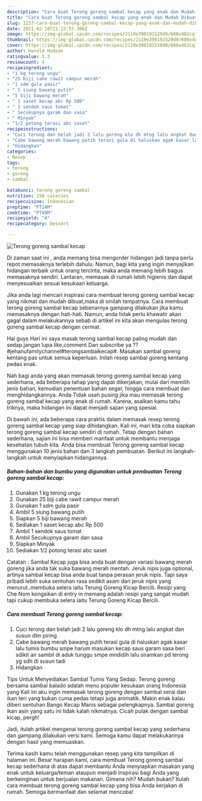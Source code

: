 ```yaml
---
description: "Cara buat Terong goreng sambal kecap yang enak dan Mudah Dibuat"
title: "Cara buat Terong goreng sambal kecap yang enak dan Mudah Dibuat"
slug: 1237-cara-buat-terong-goreng-sambal-kecap-yang-enak-dan-mudah-dibuat
date: 2021-02-18T21:12:57.306Z
image: https://img-global.cpcdn.com/recipes/2119e398191529d0/680x482cq70/terong-goreng-sambal-kecap-foto-resep-utama.jpg
thumbnail: https://img-global.cpcdn.com/recipes/2119e398191529d0/680x482cq70/terong-goreng-sambal-kecap-foto-resep-utama.jpg
cover: https://img-global.cpcdn.com/recipes/2119e398191529d0/680x482cq70/terong-goreng-sambal-kecap-foto-resep-utama.jpg
author: Harold Hudson
ratingvalue: 3.3
reviewcount: 4
recipeingredient:
- "1 kg terong ungu"
- "25 biji cabe rawit campur merah"
- "1 sdm gula pasir"
- " 5 siung bawang putih"
- "5 biji bawang merah"
- " 1 saset kecap abc Rp 500"
- " 1 sendok saus tomat"
- " Secukupnya garam dan sasa"
- " Minyak"
- "1/2 potong terasi abc saset"
recipeinstructions:
- "Cuci terong dan belah jadi 2 lalu goreng klo dh mtng lalu angkat dan susun dlm piring"
- "Cabe bawang merah bawang putih terasi gula di haluskan agak kasar lalu tumis bumbu smpe harum masukan kecap saus garam sasa beri sdikit air sambil di aduk tunggu smpe mndidih lalu siramkan pd terong yg sdh di susun tadi"
- "Hidangkan"
categories:
- Resep
tags:
- terong
- goreng
- sambal

katakunci: terong goreng sambal 
nutrition: 150 calories
recipecuisine: Indonesian
preptime: "PT14M"
cooktime: "PT49M"
recipeyield: "4"
recipecategory: Dessert

---
```



![Terong goreng sambal kecap](https://img-global.cpcdn.com/recipes/2119e398191529d0/680x482cq70/terong-goreng-sambal-kecap-foto-resep-utama.jpg)

Di zaman  saat ini , anda memang bisa mengorder hidangan jadi tanpa perlu repot memasaknya terlebih dahulu. Namun, bagi kita yang ingin menyajikan hidangan terbaik untuk orang tercinta, maka anda memang lebih bagus memasaknya sendiri. Lantaran, memasak di rumah lebih higienis dan dapat menyesuaikan sesuai kesukaan keluarga.

Jika anda lagi mencari inspirasi cara membuat terong goreng sambal kecap yang nikmat dan mudah dibuat,maka di sinilah tempatnya. Cara membuat terong goreng sambal kecap  sebenarnya gampang dilakukan jika kamu memasaknya dengan hati-hati. Namun, anda tidak perlu khawatir akan gagal dalam melakukannya 
sebab di artikel ini kita akan mengulas terong goreng sambal kecap dengan cermat.  

Hai guys Hari ini saya masak terong sambal kecap paling mudah dan sedap.jangan lupa like,comment Dan subscribe ya ??#jehanufamilychannel#terongsambalkecap#. Masakan sambal goreng kentang pas untuk semua keperluan. Inilah resep sambal goreng kentang pedas enak.

Nah bagi anda yang akan memasak terong goreng sambal kecap yang sederhana, ada beberapa tahap yang dapat dikerjakan, mulai dari memilih jenis bahan, kemudian penentuan bahan segar, hingga cara membuat dan menghidangkannya. Anda Tidak usah pusing jika mau memasak terong goreng sambal kecap yang enak di rumah. Karena, asalkan kamu  tahu triknya, maka hidangan ini dapat menjadi sajian yang spesial.

Di bawah ini, ada beberapa cara praktis  dalam memasak resep terong goreng sambal kecap yang siap dihidangkan. Kali ini, mari kita coba siapkan terong goreng sambal kecap sendiri di rumah. Tetap dengan bahan sederhana, sajian ini bisa memberi manfaat untuk membantu menjaga kesehatan tubuh kita. Anda bisa membuat Terong goreng sambal kecap menggunakan 10 jenis bahan dan 3 langkah pembuatan. Berikut ini langkah-langkah untuk menyiapkan hidangannya.

<!--inarticleads1-->

##### Bahan-bahan dan bumbu yang digunakan untuk pembuatan Terong goreng sambal kecap:

1. Gunakan 1 kg terong ungu
1. Gunakan 25 biji cabe rawit campur merah
1. Gunakan 1 sdm gula pasir
1. Ambil  5 siung bawang putih
1. Siapkan 5 biji bawang merah
1. Sediakan  1 saset kecap abc Rp 500
1. Ambil  1 sendok saus tomat
1. Ambil  Secukupnya garam dan sasa
1. Siapkan  Minyak
1. Sediakan 1/2 potong terasi abc saset


Catatan : Sambal Kecap juga bisa anda buat dengan variasi bawang merah goreng jika anda tak suka bawang merah mentah. Jeruk nipis juga optional, artinya sambal kecap bisa anda buat tanpa perasan jeruk nipis. Tapi saya pribadi lebih suka sentuhan rasa sedikit asam dari jeruk nipis yang menurut..membuka selera iaitu Terung Goreng Kicap Bercili. Resipi yang Che Nom kongsikan di entry in memang adalah resipi yang sangat mudah tapi cukup membuka selera iaitu Terung Goreng Kicap Bercili. 

<!--inarticleads2-->

##### Cara membuat Terong goreng sambal kecap:

1. Cuci terong dan belah jadi 2 lalu goreng klo dh mtng lalu angkat dan susun dlm piring
1. Cabe bawang merah bawang putih terasi gula di haluskan agak kasar lalu tumis bumbu smpe harum masukan kecap saus garam sasa beri sdikit air sambil di aduk tunggu smpe mndidih lalu siramkan pd terong yg sdh di susun tadi
1. Hidangkan


Tips Untuk Menyediakan Sambal Tumis Yang Sedap. Terong goreng bersama sambal balado adalah menu populer kesukaan orang Indonesia yang Kali ini aku ingin memasak terong goreng dengan sambal serai dan ikan teri yang bukan cuma pedas tetapi juga aromatik. Makin enak kalau diberi sentuhan Bango Kecap Manis sebagai pelengkapnya. Sambal goreng ikan asin yang satu ini tidak kalah nikmatnya. Cicah pulak dengan sambal kicap, pergh! 

Jadi, itulah artikel mengenai  terong goreng sambal kecap  yang sederhana dan gampang dilakukan versi kami. Semoga kamu dapat melakukannya dengan hasil yang memuaskan. 

Terima kasih kamu telah menggunakan resep yang kita tampilkan di halaman ini. Besar harapan kami, cara membuat  Terong goreng sambal kecap sederhana di atas dapat membantu Anda menyiapkan masakan yang enak untuk keluarga/teman ataupun menjadi inspirasi bagi Anda yang berkeinginan untuk berjualan makanan. Gimana nih? Mudah bukan? Itulah cara membuat terong goreng sambal kecap yang bisa Anda kerjakan di rumah. Semoga bermanfaat dan selamat mencoba!

